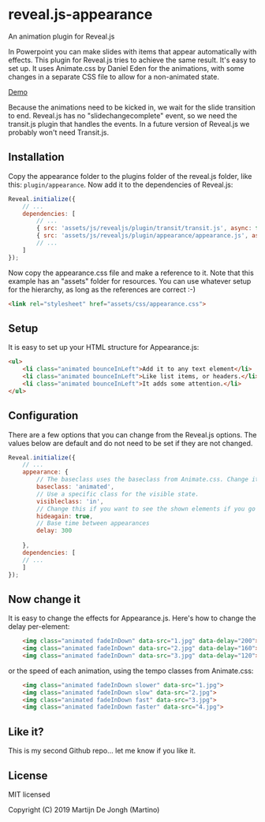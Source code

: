 # reveal.js-appearance
An animation plugin for Reveal.js


In Powerpoint you can make slides with items that appear automatically with effects. This plugin for Reveal.js tries to achieve the same result. It's easy to set up. It uses Animate.css by Daniel Eden for the animations, with some changes in a separate CSS file to allow for a non-animated state. 

[Demo](https://martinomagnifico.github.io/reveal.js-appearance/demo.html)

Because the animations need to be kicked in, we wait for the slide transition to end. Reveal.js has no "slidechangecomplete" event, so we need the transit.js plugin that handles the events. In a future version of Reveal.js we probably won't need Transit.js.



## Installation

Copy the appearance folder to the plugins folder of the reveal.js folder, like this: `plugin/appearance`. Now add it to the dependencies of Reveal.js:


```javascript
Reveal.initialize({
	// ...
	dependencies: [
		// ... 
		{ src: 'assets/js/revealjs/plugin/transit/transit.js', async: false },
		{ src: 'assets/js/revealjs/plugin/appearance/appearance.js', async: false }
		// ... 
	]
});
```
Now copy the appearance.css file and make a reference to it. Note that this example has an "assets" folder for resources. You can use whatever setup for the hierarchy, as long as the references are correct :-)

```html
<link rel="stylesheet" href="assets/css/appearance.css">
```



## Setup

It is easy to set up your HTML structure for Appearance.js: 

```html
<ul>
	<li class="animated bounceInLeft">Add it to any text element</li>
	<li class="animated bounceInLeft">Like list items, or headers.</li>
	<li class="animated bounceInLeft">It adds some attention.</li>
</ul>
```


## Configuration

There are a few options that you can change from the Reveal.js options. The values below are default and do not need to be set if they are not changed.

```javascript
Reveal.initialize({
	// ...
	appearance: {
		// The baseclass uses the baseclass from Animate.css. Change it if you like
		baseclass: 'animated',
		// Use a specific class for the visible state.
		visibleclass: 'in',
		// Change this if you want to see the shown elements if you go back
		hideagain: true,
		// Base time between appearances
		delay: 300
		
	},
	dependencies: [
	// ... 
	]
});
```


## Now change it

It is easy to change the effects for Appearance.js. Here's how to change the delay per-element: 

```html
	<img class="animated fadeInDown" data-src="1.jpg" data-delay="200">
	<img class="animated fadeInDown" data-src="2.jpg" data-delay="160">
	<img class="animated fadeInDown" data-src="3.jpg" data-delay="120">
```
or the speed of each animation, using the tempo classes from Animate.css:
```html
	<img class="animated fadeInDown slower" data-src="1.jpg">
	<img class="animated fadeInDown slow" data-src="2.jpg">
	<img class="animated fadeInDown fast" data-src="3.jpg">
	<img class="animated fadeInDown faster" data-src="4.jpg">
```

## Like it?
This is my second Github repo... let me know if you like it.


## License
MIT licensed

Copyright (C) 2019 Martijn De Jongh (Martino)
